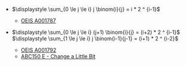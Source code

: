 <script>
    MathJax = {
         chtml: {
             matchFontHeight: false
         },
         tex: {
             inlineMath: [['$', '$']]
         }
     };
</script>

<script id="MathJax-script" async src="https://cdn.jsdelivr.net/npm/mathjax@3/es5/tex-chtml.js"></script>


- $\displaystyle \sum_{0 \le j \le i} j \binom{i}{j} = i * 2 ^ {i-1}$
  - [OEIS A001787](https://oeis.org/A001787)


- $\displaystyle \sum_{0 \le j \le i} (j+1) \binom{i}{j} = (i+2) * 2 ^ {i-1}$  
  $\displaystyle \sum_{1 \le j \le i} j \binom{i-1}{j-1} = (i+1) * 2 ^ {i-2}$
  - [OEIS A001792](https://oeis.org/A001792)
  - [ABC150 E - Change a Little Bit](https://atcoder.jp/contests/abc150/tasks/abc150_e)
  

